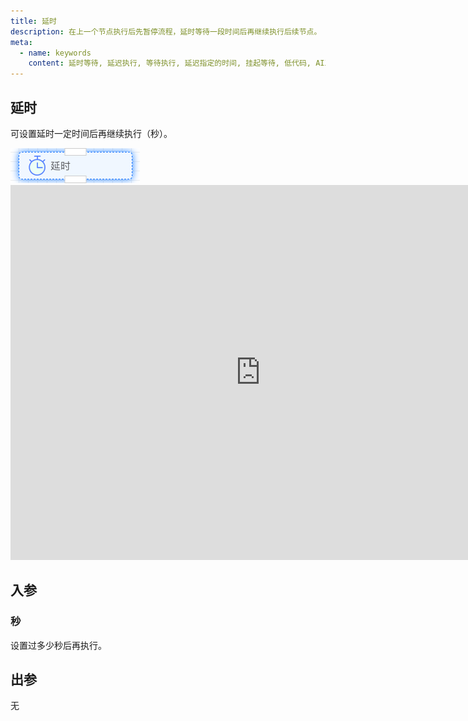 ```yaml
---
title: 延时
description: 在上一个节点执行后先暂停流程，延时等待一段时间后再继续执行后续节点。
meta:
  - name: keywords
    content: 延时等待, 延迟执行, 等待执行, 延迟指定的时间, 挂起等待, 低代码, AI工作流, 流程引擎
---
```


## 延时

可设置延时一定时间后再继续执行（秒）。

<img src="./img/delay.png" alt="image-20240822091816506" style="zoom:50%;" />

<iframe 
    width="800" 
    height="600" 
    src="https://www.youtube.com/embed/0eBUO_7ptG4"  frameborder="0" 
    allow="accelerometer; autoplay; encrypted-media; gyroscope; picture-in-picture" 
    allowfullscreen>
</iframe>



## 入参

### 秒

设置过多少秒后再执行。



## 出参

无